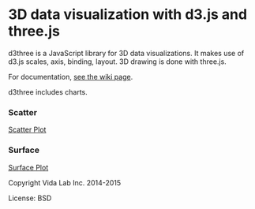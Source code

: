 3D data visualization with d3.js and three.js
=============

d3three is a JavaScript library for 3D data visualizations. It makes use of d3.js scales, axis, binding, layout. 3D drawing is done with three.js.

For documentation, [see the wiki page](https://github.com/vidalab/d3three/wiki).

d3three includes charts.

### Scatter ###

[Scatter Plot](https://vida.io/documents/Sp2SzNyhgD8JwFbCe)

### Surface ###

[Surface Plot](https://vida.io/documents/BJXoQv89L3RkG574p)

Copyright Vida Lab Inc. 2014-2015

License: BSD

